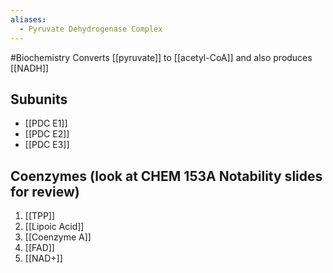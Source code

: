 ```yaml
---
aliases:
  - Pyruvate Dehydrogenase Complex
---
```

#Biochemistry 
Converts [[pyruvate]] to [[acetyl-CoA]] and also produces [[NADH]]
## Subunits
* [[PDC E1]]
* [[PDC E2]]
* [[PDC E3]]
## Coenzymes (look at CHEM 153A Notability slides for review)
1. [[TPP]]
2. [[Lipoic Acid]]
3. [[Coenzyme A]]
4. [[FAD]]
5. [[NAD+]]